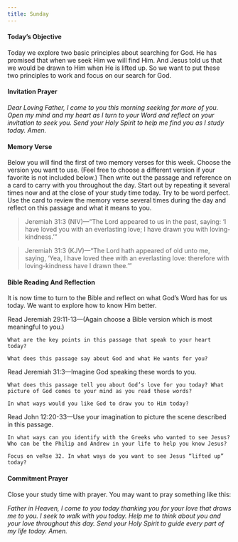 ```yaml
---
title: Sunday
---
```


#### Today’s Objective

Today we explore two basic principles about searching for God. He has promised that when we seek Him we will find Him. And Jesus told us that we would be drawn to Him when He is lifted up. So we want to put these two principles to work and focus on our search for God.

#### Invitation Prayer

_Dear Loving Father, I come to you this morning seeking for more of you. Open my mind and my heart as I turn to your Word and reflect on your invitation to seek you. Send your Holy Spirit to help me find you as I study today. Amen._

#### Memory Verse

Below you will find the first of two memory verses for this week. Choose the version you want to use. (Feel free to choose a different version if your favorite is not included below.) Then write out the passage and reference on a card to carry with you throughout the day. Start out by repeating it several times now and at the close of your study time today. Try to be word perfect. Use the card to review the memory verse several times during the day and reflect on this passage and what it means to you.

> Jeremiah 31:3 (NIV)—“The Lord appeared to us in the past, saying: ‘I have loved you with an everlasting love; I have drawn you with loving-kindness.’”

> Jeremiah 31:3 (KJV)—“The Lord hath appeared of old unto me, saying, ‘Yea, I have loved thee with an everlasting love: therefore with loving-kindness have I drawn thee.’”

#### Bible Reading And Reflection

It is now time to turn to the Bible and reflect on what God’s Word has for us today. We want to explore how to know Him better.

Read Jeremiah 29:11-13—(Again choose a Bible version which is most meaningful to you.)

`What are the key points in this passage that speak to your heart today?`

`What does this passage say about God and what He wants for you?`

Read Jeremiah 31:3—Imagine God speaking these words to you.

`What does this passage tell you about God’s love for you today? What picture of God comes to your mind as you read these words?`

`In what ways would you like God to draw you to Him today?`

Read John 12:20-33—Use your imagination to picture the scene described in this passage.

`In what ways can you identify with the Greeks who wanted to see Jesus? Who can be the Philip and Andrew in your life to help you know Jesus?`

`Focus on veRse 32. In what ways do you want to see Jesus “lifted up” today?`

#### Commitment Prayer

Close your study time with prayer. You may want to pray something like this:

_Father in Heaven, I come to you today thanking you for your love that draws me to you. I seek to walk with you today. Help me to think about you and your love throughout this day. Send your Holy Spirit to guide every part of my life today. Amen._